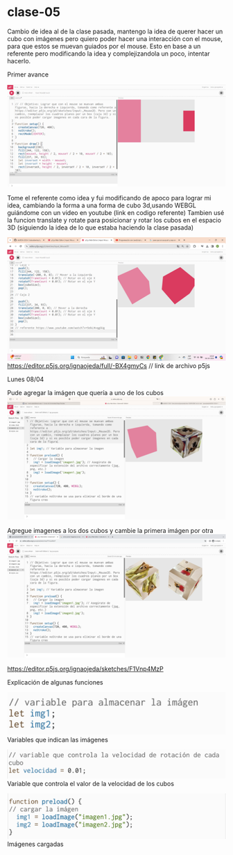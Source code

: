 # clase-05

Cambio de idea al de la clase pasada, mantengo la idea de querer hacer un cubo con imágenes pero quiero poder hacer una interacción con el mouse, para que estos se muevan guiados por el mouse. Esto en base a un referente pero modificando la idea y complejizandola un poco, intentar hacerlo.

Primer avance

![img](./Img-1.png)

Tome el referente como idea y fui modificando de apoco para lograr mi idea, cambiando la forma a una forma de cubo 3d,usando WEBGL guiándome con un video en youtube (link en codigo referente)
Tambien usé la funcion translate y rotate para posicionar y rotar los cubos en el espacio 3D (siguiendo la idea de lo que estaba haciendo la clase pasada)

![img](./Img-2.png)
https://editor.p5js.org/ignaojeda/full/-BX4gmyCs // link de archivo p5js

Lunes 08/04

Pude agregar la imágen que quería a uno de los cubos
![img](./Img-3.png)

Agregue imagenes a los dos cubos y cambie la primera imágen por otra
![img](./Img-4.png)

https://editor.p5js.org/ignaojeda/sketches/F1Vnp4MzP

Explicación de algunas funciones

![img](./Cap-01.png)
Variables que indican las imágenes

![img](./Cap-02.png)
Variable que controla el valor de la velocidad de los cubos

![img](./Cap-03.png)
Imágenes cargadas
